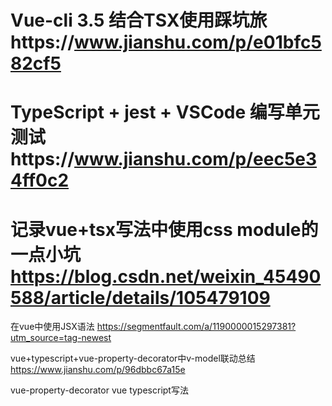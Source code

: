 # Vue-cli 3.5 结合TSX使用踩坑旅https://www.jianshu.com/p/e01bfc582cf5



# TypeScript + jest + VSCode 编写单元测试https://www.jianshu.com/p/eec5e34ff0c2

# 记录vue+tsx写法中使用css module的一点小坑 https://blog.csdn.net/weixin_45490588/article/details/105479109

在vue中使用JSX语法 https://segmentfault.com/a/1190000015297381?utm_source=tag-newest

vue+typescript+vue-property-decorator中v-model联动总结 https://www.jianshu.com/p/96dbbc67a15e

vue-property-decorator vue typescript写法
